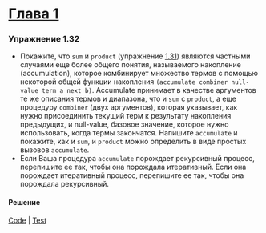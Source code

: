 # [Глава 1](./index.md#Глава-1-Построение-абстракций-с-помощью-процедур)

### Упражнение 1.32
  * Покажите, что `sum` и `product` (упражнение [1.31](./ex_1_31.md)) являются частными случаями еще более общего понятия, называемого накопление (accumulation), которое комбинирует множество термов с помощью некоторой общей функции накопления `(accumulate combiner null-value term a next b)`. Accumulate принимает в качестве аргументов те же описания термов и диапазона, что и `sum` с `product`, а еще процедуру `combiner` (двух аргументов), которая указывает, как нужно присоединить текущий терм к результату накопления предыдущих, и null-value, базовое значение, которое нужно использовать, когда термы закончатся. Напишите `accumulate` и покажите, как и `sum`, и `product` можно определить в виде простых вызовов `accumulate`.
  * Если Ваша процедура `accumulate` порождает рекурсивный процесс, перепишите ее так, чтобы она порождала итеративный. Если она порождает итеративный процесс, перепишите ее так, чтобы она порождала рекурсивный.

#### Решение
[Code](../src/sicp/chapter01/1_32.clj) | [Test](../test/sicp/chapter01/1_32_test.clj)
